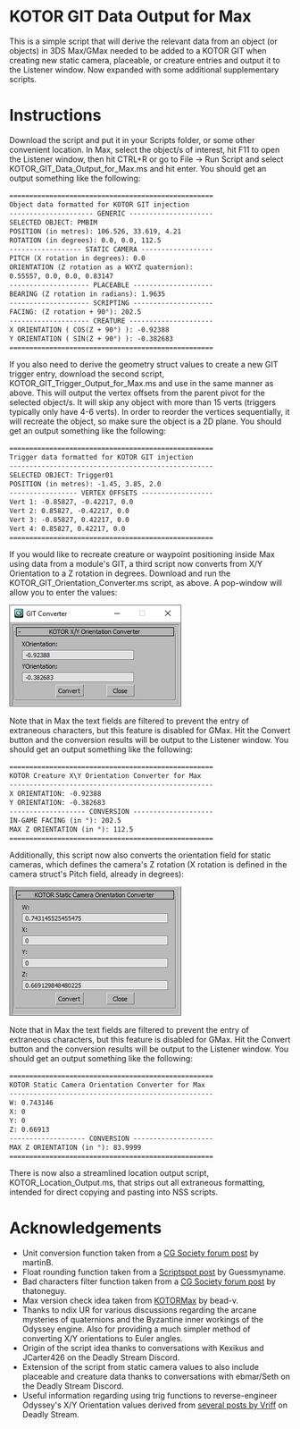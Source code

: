 # KOTOR GIT Data Output for Max
This is a simple script that will derive the relevant data from an object (or objects) in 3DS Max/GMax needed to be added to a KOTOR GIT when creating new static camera, placeable, or creature entries and output it to the Listener window. Now expanded with some additional supplementary scripts.

Instructions
============
Download the script and put it in your Scripts folder, or some other convenient location. In Max, select the object/s of interest, hit F11 to open the Listener window, then hit CTRL+R or go to File -> Run Script and select KOTOR_GIT_Data_Output_for_Max.ms and hit enter. You should get an output something like the following:
```
===================================================
Object data formatted for KOTOR GIT injection
--------------------- GENERIC ---------------------
SELECTED OBJECT: PMBIM
POSITION (in metres): 106.526, 33.619, 4.21
ROTATION (in degrees): 0.0, 0.0, 112.5
------------------ STATIC CAMERA ------------------
PITCH (X rotation in degrees): 0.0
ORIENTATION (Z rotation as a WXYZ quaternion):
0.55557, 0.0, 0.0, 0.83147
-------------------- PLACEABLE --------------------
BEARING (Z rotation in radians): 1.9635
-------------------- SCRIPTING --------------------
FACING: (Z rotation + 90°): 202.5
-------------------- CREATURE ---------------------
X ORIENTATION ( COS(Z + 90°) ): -0.92388
Y ORIENTATION ( SIN(Z + 90°) ): -0.382683
===================================================
```

If you also need to derive the geometry struct values to create a new GIT trigger entry, download the second script, KOTOR_GIT_Trigger_Output_for_Max.ms and use in the same manner as above. This will output the vertex offsets from the parent pivot for the selected object/s. It will skip any object with more than 15 verts (triggers typically only have 4-6 verts). In order to reorder the vertices sequentially, it will recreate the object, so make sure the object is a 2D plane. You should get an output something like the following:
```
===================================================
Trigger data formatted for KOTOR GIT injection
---------------------------------------------------
SELECTED OBJECT: Trigger01
POSITION (in metres): -1.45, 3.85, 2.0
----------------- VERTEX OFFSETS ------------------
Vert 1: -0.85827, -0.42217, 0.0
Vert 2: 0.85827, -0.42217, 0.0
Vert 3: -0.85827, 0.42217, 0.0
Vert 4: 0.85827, 0.42217, 0.0
===================================================
```

If you would like to recreate creature or waypoint positioning inside Max using data from a module's GIT, a third script now converts from X/Y Orientation to a Z rotation in degrees. Download and run the KOTOR_GIT_Orientation_Converter.ms script, as above. A pop-window will allow you to enter the values:

![](https://github.com/DarthParametric/KOTOR_GIT_Data_Output_for_Max/blob/main/img/GIT_XYOri_Converter.png?raw=true)

Note that in Max the text fields are filtered to prevent the entry of extraneous characters, but this feature is disabled for GMax. Hit the Convert button and the conversion results will be output to the Listener window. You should get an output something like the following:
```
===================================================
KOTOR Creature X\Y Orientation Converter for Max
---------------------------------------------------
X ORIENTATION: -0.92388
Y ORIENTATION: -0.382683
------------------- CONVERSION --------------------
IN-GAME FACING (in °): 202.5
MAX Z ORIENTATION (in °): 112.5
===================================================
```
Additionally, this script now also converts the orientation field for static cameras, which defines the camera's Z rotation (X rotation is defined in the camera struct's Pitch field, already in degrees):

![](https://github.com/DarthParametric/KOTOR_GIT_Data_Output_for_Max/blob/main/img/GIT_CamOri_Converter.png?raw=true)

Note that in Max the text fields are filtered to prevent the entry of extraneous characters, but this feature is disabled for GMax. Hit the Convert button and the conversion results will be output to the Listener window. You should get an output something like the following:
```
===================================================
KOTOR Static Camera Orientation Converter for Max
---------------------------------------------------
W: 0.743146
X: 0
Y: 0
Z: 0.66913
------------------- CONVERSION --------------------
MAX Z ORIENTATION (in °): 83.9999
===================================================
```

There is now also a streamlined location output script, KOTOR_Location_Output.ms, that strips out all extraneous formatting, intended for direct copying and pasting into NSS scripts.

Acknowledgements
============
* Unit conversion function taken from a [CG Society forum post](https://forums.cgsociety.org/t/get-vertex-position-by-coordinate-and-format-the-string/1836100/2) by martinB.
* Float rounding function taken from a [Scriptspot post](http://www.scriptspot.com/forums/3ds-max/general-scripting/printing-out-float-values-to-a-few-decimal-points) by Guessmyname.
* Bad characters filter function taken from a [CG Society forum post](https://forums.cgsociety.org/t/limit-an-edit-box-to-integer-float-value/1299552/3) by thatoneguy.
* Max version check idea taken from [KOTORMax](https://deadlystream.com/files/file/1151-kotormax/) by bead-v.
* Thanks to ndix UR for various discussions regarding the arcane mysteries of quaternions and the Byzantine inner workings of the Odyssey engine. Also for providing a much simpler method of converting X/Y orientations to Euler angles.
* Origin of the script idea thanks to conversations with Kexikus and JCarter426 on the Deadly Stream Discord.
* Extension of the script from static camera values to also include placeable and creature data thanks to conversations with ebmar/Seth on the Deadly Stream Discord.
* Useful information regarding using trig functions to reverse-engineer Odyssey's X/Y Orientation values derived from [several posts by Vriff](https://deadlystream.com/topic/2901-gitedit-what-do-you-guys-want/?do=findComment&comment=29621) on Deadly Stream.
